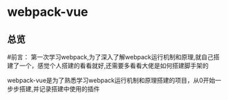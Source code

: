 # webpack-vue
## 总览
#前言：
第一次学习webpack,为了深入了解webpack运行机制和原理,就自己搭建了一个，感觉个人搭建的看看就好,还需要多看看大佬是如何搭建脚手架的

webpack-vue是为了熟悉学习webpack运行机制和原理搭建的项目，从0开始一步步搭建,并记录搭建中使用的插件
